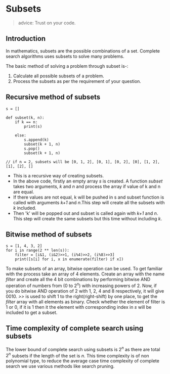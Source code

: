 # Subsets

> advice: Trust on your code.

## Introduction

In mathematics, subsets are the possible combinations of a set. Complete search algorithms uses subsets to solve many problems.

The basic method of solving a problem through subset is-:
1) Calculate all possible subsets of a problem.
2) Process the subsets as per the requirement of your question.

## Recursive method of subsets
```
s = []

def subset(k, n):
    if k == n:
        print(s)

    else:
        s.append(k)
        subset(k + 1, n)
        s.pop()
        subset(k + 1, n)

// if n = 2, subsets will be [0, 1, 2], [0, 1], [0, 2], [0], [1, 2], [1], [2], []
```

- This is a recursive way of creating subsets.
- In the above code, firstly an empty array *s* is created. A function *subset* takes two arguments, *k* and *n* and process the array if value of k and n are equal.
- If there values are not equal, k will be pushed in s and subset function is called with arguments *k+1* and *n*.This step will create all the subsets with *k* included.
- Then 'k' will be popped out and subset is called again with *k+1* and *n*. This step will create the same subsets but this time without including *k*.


## Bitwise method of subsets
```
s = [1, 4, 3, 2]
for i in range(2 ** len(s)):
    filter = [i&1, (i&2)>>1, (i%4)>>2, (i%8)>>3]
    print([s[i] for i, x in enumerate(filter) if x])
```

To make subsets of an array, bitwise operation can be used. To get familiar with the process take an array of 4 elements. Create an array with the name *filter* and create all the 4 bit combinations by performing bitwise AND operation of numbers from (0 to $2^n$) with increasing powers of 2. Now, if you do bitwise AND operation of 2 with 1, 2, 4 and 8 respectively, it will give $0010$. *>>* is used to shift 1 to the right(right-shift) by one place, to get the *filter* array with all elements as binary.
Check whether the element of filter is 1 or 0, if it is 1 then it the element with corresponding index in *s* will be included to get a subset.


## Time complexity of complete search using subsets

The lower bound of complete search using subsets is $2^n$ as there are total $2^n$ subsets if the length of the set is *n*. This time complexity is of non polynomial type, to reduce the average case time complexity of complete search we use various methods like search pruning.











